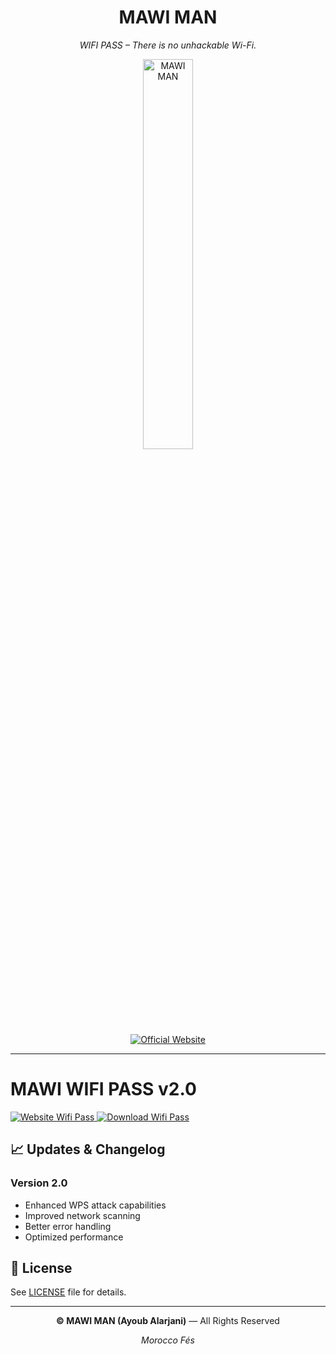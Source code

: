 <div align="center">
  <h1><strong>MAWI MAN</strong></h1>
  <p><em>WIFI PASS – There is no unhackable Wi-Fi.</em></p>
  <img src="https://www.mawiman.com/assets/img/wifipass/wifi-pass-logo.png" alt="MAWI MAN" width="40%">
</div>
<div align="center">
  <a href="https://www.mawiman.com/wifi_pass">
    <img src="https://img.shields.io/badge/Official_Website-www.mawiman.com-dc2626?style=for-the-badge" alt="Official Website">
  </a>

</div>

---

# MAWI WIFI PASS v2.0

  <a href="https://www.mawiman.com/wifi_pass">
    <img src="https://img.shields.io/badge/Website-Wifi_Pass-4c7faf?style=for-the-badge" alt="Website Wifi Pass">
  </a>
  <a href="https://www.mawiman.com/wifi_pass">
    <img src="https://img.shields.io/badge/v2.0.0-Download-4caf50?style=for-the-badge" alt="Download Wifi Pass">
  </a>

## 📈 Updates & Changelog

### Version 2.0
- Enhanced WPS attack capabilities
- Improved network scanning
- Better error handling
- Optimized performance

## 📄 License

See [LICENSE](LICENSE) file for details.

---

<div align="center">
  <p><strong>© MAWI MAN (Ayoub Alarjani)</strong> — All Rights Reserved</p>
  <p><em>Morocco Fés</em></p>
</div>
